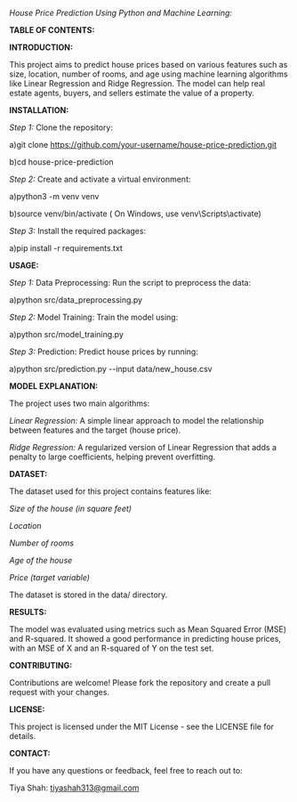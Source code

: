 *House Price Prediction Using Python and Machine Learning:*

**TABLE OF CONTENTS:**

**INTRODUCTION:**

This project aims to predict house prices based on various features such as size, location, number of rooms, and age using machine learning algorithms like Linear Regression and Ridge Regression. The model can help real estate agents, buyers, and sellers estimate the value of a property.


**INSTALLATION:**

*Step 1:* Clone the repository:

a)git clone https://github.com/your-username/house-price-prediction.git

b)cd house-price-prediction


*Step 2:* Create and activate a virtual environment:

a)python3 -m venv venv

b)source venv/bin/activate  ( On Windows, use venv\Scripts\activate)



*Step 3:* Install the required packages:

a)pip install -r requirements.txt



**USAGE:**

*Step 1:* Data Preprocessing: Run the script to preprocess the data:

a)python src/data_preprocessing.py



*Step 2:* Model Training: Train the model using:

a)python src/model_training.py



*Step 3:* Prediction: Predict house prices by running:

a)python src/prediction.py --input data/new_house.csv



**MODEL EXPLANATION:**


The project uses two main algorithms:

*Linear Regression:* A simple linear approach to model the relationship between features and the target (house price).

*Ridge Regression:* A regularized version of Linear Regression that adds a penalty to large coefficients, helping prevent overfitting.



**DATASET:**

The dataset used for this project contains features like:

*Size of the house (in square feet)*

*Location*

*Number of rooms*

*Age of the house*

*Price (target variable)*

The dataset is stored in the data/ directory.


**RESULTS:**

The model was evaluated using metrics such as Mean Squared Error (MSE) and R-squared. It showed a good performance in predicting house prices, with an MSE of X and an R-squared of Y on the test set.


**CONTRIBUTING:**

Contributions are welcome! Please fork the repository and create a pull request with your changes.


**LICENSE:**

This project is licensed under the MIT License - see the LICENSE file for details.


**CONTACT:**

If you have any questions or feedback, feel free to reach out to:

Tiya Shah: tiyashah313@gmail.com
